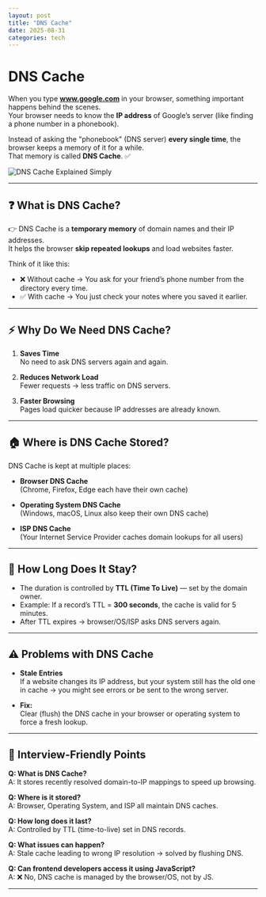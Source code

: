 ```yaml
---
layout: post
title: "DNS Cache"
date: 2025-08-31
categories: tech
---
```


# DNS Cache

When you type **www.google.com** in your browser, something important happens behind the scenes.  
Your browser needs to know the **IP address** of Google’s server (like finding a phone number in a phonebook).  

Instead of asking the "phonebook" (DNS server) **every single time**, the browser keeps a memory of it for a while.  
That memory is called **DNS Cache**. ✅  

![DNS Cache Explained Simply](/my-tech-blog/assets/images/dns-cache-workflow.png)

---

## ❓ What is DNS Cache?

👉 DNS Cache is a **temporary memory** of domain names and their IP addresses.  
It helps the browser **skip repeated lookups** and load websites faster.  

Think of it like this:  
- ❌ Without cache → You ask for your friend’s phone number from the directory every time.  
- ✅ With cache → You just check your notes where you saved it earlier.  

---

## ⚡ Why Do We Need DNS Cache?

1. **Saves Time**  
   No need to ask DNS servers again and again.  

2. **Reduces Network Load**  
   Fewer requests → less traffic on DNS servers.  

3. **Faster Browsing**  
   Pages load quicker because IP addresses are already known.  

---

## 🏠 Where is DNS Cache Stored?

DNS Cache is kept at multiple places:

- **Browser DNS Cache**  
  (Chrome, Firefox, Edge each have their own cache)  

- **Operating System DNS Cache**  
  (Windows, macOS, Linux also keep their own DNS cache)  

- **ISP DNS Cache**  
  (Your Internet Service Provider caches domain lookups for all users)  

---

## 📅 How Long Does It Stay?

- The duration is controlled by **TTL (Time To Live)** — set by the domain owner.  
- Example: If a record’s TTL = **300 seconds**, the cache is valid for 5 minutes.  
- After TTL expires → browser/OS/ISP asks DNS servers again.  

---

## ⚠️ Problems with DNS Cache

- **Stale Entries**  
  If a website changes its IP address, but your system still has the old one in cache → you might see errors or be sent to the wrong server.  

- **Fix:**  
  Clear (flush) the DNS cache in your browser or operating system to force a fresh lookup.  

---

## 🔑 Interview-Friendly Points

**Q: What is DNS Cache?**  
A: It stores recently resolved domain-to-IP mappings to speed up browsing.  

**Q: Where is it stored?**  
A: Browser, Operating System, and ISP all maintain DNS caches.  

**Q: How long does it last?**  
A: Controlled by TTL (time-to-live) set in DNS records.  

**Q: What issues can happen?**  
A: Stale cache leading to wrong IP resolution → solved by flushing DNS.  

**Q: Can frontend developers access it using JavaScript?**  
A: ❌ No, DNS cache is managed by the browser/OS, not by JS.  

---
